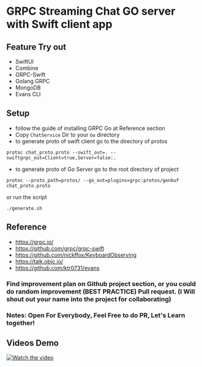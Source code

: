 # GRPC Streaming Chat GO server with Swift client app

## Feature Try out
- SwiftUI 
- Combine 
- GRPC-Swift
- Golang GRPC
- MongoDB
- Evans CLI

## Setup
- follow the guide of installing GRPC Go at Reference section
- Copy `ChatService` Dir to your `Go` directory
- to generate proto of swift client go to the directory of protos
```
protoc chat_proto.proto --swift_out=. --swiftgrpc_out=Client=true,Server=false:.
```
- to generate proto of Go Server go to the root directory of project
```
protoc --proto_path=protos/ --go_out=plugins=grpc:protos/genbuf chat_proto.proto
```
or run the script
```
./generate.sh
```

## Reference
- https://grpc.io/
- https://github.com/grpc/grpc-swift
- https://github.com/nickffox/KeyboardObserving
- https://talk.objc.io/
- https://github.com/ktr0731/evans

### Find improvement plan on Github project section, or you could do random improvement (BEST PRACTICE) Pull request. (I Will shout out your name into the project for collaborating)
### Notes: Open For Everybody, Feel Free to do PR, Let's Learn together!

## Videos Demo
[![Watch the video](https://i9.ytimg.com/vi/JjqKwv6204c/mq2.jpg?sqp=CKH7uvAF&rs=AOn4CLAnusaxsyiLa5MzAyHAUxTfZ8KyNw)](https://youtu.be/JjqKwv6204c)
